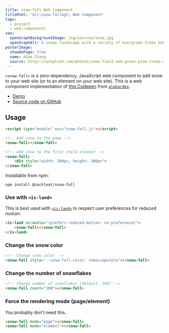```yaml
---
title: snow-fall Web Component
titleHtml: '&lt;snow-fall&gt; Web Component'
tags:
  - project
  - web-components
seo:
  openGraphBackgroundImage: /og/sources/snow.jpg
  openGraphAlt: A snowy landscape with a variety of evergreen trees behind a small lake.
posterImage:
  showOnPage: true
  name: Adam Chang
  source: https://unsplash.com/photos/snow-field-and-green-pine-trees-during-daytime-IWenq-4JHqo
---
```

`<snow-fall>` is a zero-dependency, JavaScript web component to add snow to your web site (or to an element on your web site). This is a web component implementation of [this Codepen](https://codepen.io/alphardex/pen/dyPorwJ) from [`alphardex`](https://codepen.io/alphardex).

* [Demo](https://zachleat.github.io/snow-fall/demo.html)
* [Source code on GitHub](https://github.com/zachleat/snow-fall)

<script type="module" src="/static/snow-fall.js"></script>
<is-land on:media="(prefers-reduced-motion: no-preference)">
	<snow-fall></snow-fall>
</is-land>

## Usage

```html
<script type="module" src="snow-fall.js"></script>

<!-- Add snow to the page -->
<snow-fall></snow-fall>

<!-- Add snow to the first child element -->
<snow-fall>
	<div style="width: 300px; height: 300px">
</snow-fall>
```

Installable from npm:

```
npm install @zachleat/snow-fall
```

### Use with `<is-land>`

This is best used with [`<is-land>`](https://www.zachleat.com/web/is-land/) to respect user preferences for reduced motion:

```html
<is-land on:media="(prefers-reduced-motion: no-preference)">
	<snow-fall></snow-fall>
</is-land>
```

### Change the snow color

```html
<!-- Change snow color -->
<snow-fall style="--snow-fall-color: rebeccapurple"></snow-fall>
```

### Change the number of snowflakes

```html
<!-- Change number of snowflakes (default: 100) -->
<snow-fall count="200"></snow-fall>
```

### Force the rendering mode (page/element)

You probably don’t need this.

```html
<snow-fall mode="page"></snow-fall>
<snow-fall mode="element"></snow-fall>
```